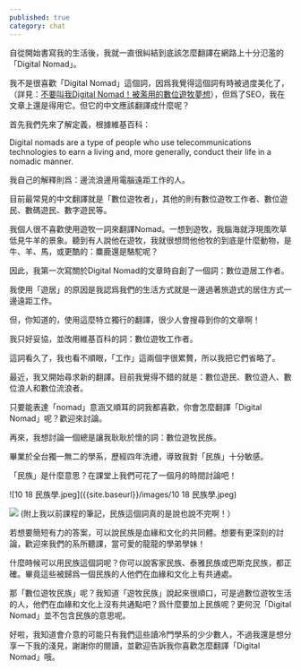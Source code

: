 ```yaml
---
published: true
category: chat
---
```

自從開始書寫我的生活後，我就一直很糾結到底該怎麼翻譯在網路上十分氾濫的「Digital Nomad」。

我不是很喜歡「Digital Nomad」這個詞，因爲我覺得這個詞有時被過度美化了，（詳見：[不要叫我Digital Nomad！被濫用的數位遊牧夢想](https://medium.com/remote-taiwan/dont-call-me-digital-nomad-292ae83f2bea)），但爲了SEO，我在文章上還是得用它。但它的中文應該翻譯成什麼呢？

首先我們先來了解定義，根據維基百科：

Digital nomads are a type of people who use telecommunications technologies to earn a living and, more generally, conduct their life in a nomadic manner.

我自己的解釋則爲：邊流浪邊用電腦遠距工作的人。

目前最常見的中文翻譯就是「數位遊牧者」，其他的則有數位遊牧工作者、數位遊民、數碼遊民、數字遊民等。

我個人很不喜歡使用遊牧一詞來翻譯Nomad。一想到遊牧，我腦海就浮現風吹草低見牛羊的景象。聽到有人說他在遊牧，我就很想問他他牧的到底是什麼動物，是牛、羊、馬，或更酷的：麋鹿還是駱駝呢？

因此，我第一次寫關於Digital Nomad的文章時自創了一個詞：數位遊居工作者。

我使用「遊居」的原因是我認爲我們的生活方式就是一邊過著旅遊式的居住方式一邊遠距工作。

但，你知道的，使用這麼特立獨行的翻譯，很少人會搜尋到你的文章啊！

我只好妥協，並改用維基百科的詞：數位遊牧工作者。

這詞看久了，我也看不順眼，「工作」這兩個字很累贅，所以我把它們省略了。

最近，我又開始尋求新的翻譯。目前我覺得不錯的就是：數位遊民、數位遊人、數位浪人和數位流浪者。

只要能表達「nomad」意涵又順耳的詞我都喜歡，你會怎麼翻譯「Digital Nomad」呢？歡迎來討論。

再來，我想討論一個總是讓我耿耿於懷的詞：數位遊牧民族。

畢業於全台獨一無二的學系，歷經四年洗禮，導致我對「民族」十分敏感。

「民族」是什麼意思？在課堂上我們可花了一個月的時間討論吧！

![10 18 民族學.jpeg]({{site.baseurl}}/images/10 18 民族學.jpeg)

![]({{site.baseurl}}/images/10%2018%20%E6%B0%91%E6%97%8F%E5%AD%B8.jpeg)
(附上我以前課程的筆記，民族這個詞真的是說也說不完啊！）

若想要簡短有力的答案，可以說民族是血緣和文化的共同體。想要有更深刻的討論，歡迎來我們的系所聽課，當可愛的龍龍的學弟學妹！

什麼時候可以用民族這個詞呢？你可以說客家民族、泰雅民族或巴斯克民族，都正確。畢竟這些被歸爲一個民族的人他們在血緣和文化上有共通處。

那「數位遊牧民族」呢？我知道「遊牧民族」說起來很順口，可是過數位遊牧生活的人，他們在血緣和文化上沒有共通點吧？爲什麼要加上民族呢？更何況「Digital Nomad」並不包含民族的意思呢。

好啦，我知道會介意的可能只有我們這些讀冷門學系的少少數人，不過我還是想分享一下我的淺見，謝謝你的閱讀，並歡迎告訴我你喜歡怎麼翻譯「Digital Nomad」哦。

